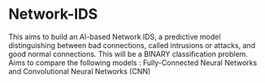 # Network-IDS
This aims to build an AI-based Network IDS, a predictive model distinguishing between bad connections, called intrusions or attacks, and good normal connections. 
This will be a BINARY classification problem. 
Aims to compare the following models :
  Fully-Connected Neural Networks and Convolutional Neural Networks (CNN)
